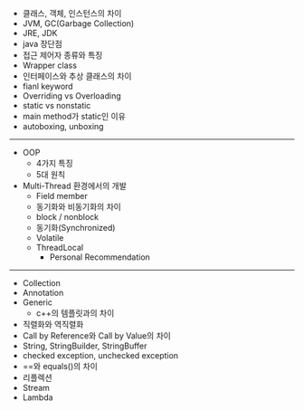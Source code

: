 - 클래스, 객체, 인스턴스의 차이
- JVM, GC(Garbage Collection)
- JRE, JDK
- java 장단점
- 접근 제어자 종류와 특징
- Wrapper class
- 인터페이스와 추상 클래스의 차이
- fianl keyword
- Overriding vs Overloading
- static vs nonstatic
- main method가 static인 이유
- autoboxing, unboxing

---

- OOP
    - 4가지 특징
    - 5대 원칙
- Multi-Thread 환경에서의 개발
    - Field member
    - 동기화와 비동기화의 차이
    - block / nonblock
    - 동기화(Synchronized)
    - Volatile
    - ThreadLocal
        - Personal Recommendation

---

- Collection
- Annotation
- Generic
    - c++의 템플릿과의 차이
- 직렬화와 역직렬화
- Call by Reference와 Call by Value의 차이
- String, StringBuilder, StringBuffer
- checked exception, unchecked exception
- ==와 equals()의 차이
- 리플렉션
- Stream
- Lambda